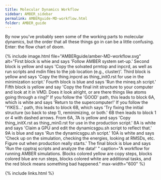 ```yaml
---
title: Molecular Dynamics Workflow
sidebar: AMBER_sidebar
permalink: AMBERguide-MD-workflow.html
folder: AMBER_guide
---
```


<link rel="stylesheet" href="css/theme-orange.css">

By now you've probably seen some of the working parts to molecular dynamics,
but the order that all these things go in can be a little confusing.
Enter: the flow chart of doom.

<!-- BEGIN IMAGE -->
{% include image.html file="AMBERguide/amber-MD-workflow.svg"
alt="First block is whie and says 'Follow AMBER system set-up.'
Second block is yellow and says 'Copy the solvated prmtop and inpcrd, as well
as run scripts and mdin files to the job location (e.g., cluster)'.
Third block is yellow and says 'Copy the thing.inpcrd as thing_init0.rst for
use in the minimization script.'
Fourth block is blue and says 'Run the mineq.sh script.'
Fifth block is yellow and say 'Copy the final init structure to your computer
and look at it in VMD. Does it look alright, or are there things like atoms
going through a ring?'
If you follow the 'GOOD' path, this leads to block 6A, which is white and says
'Return to the supercomputer!'
If you follow the 'YIKES...' path, this leads to block 6B, which says
'Try fixing the initial structure (so back to step 1), reminimizing, or both.'
6B then leads to block 1 or 4 with dashed arrows.
From 6A, 7A is yellow and says 'Copy thing_initX.rst as thing_min0.rst for
use in the production script.'
8A is white and says 'Claim a GPU and edit the dynamicsgpu.sh
script to reflect that.'
9A is blue and says 'Run the dynamicsgpu.sh script.'
10A is white and says 'Check up on the simulation, checking the energies,
looking at RMSDs, etc. Figure out when production really starts.'
The final block is blue and says 'Run the cpptraj scripts and analyze the data!'
"
caption="A workflow for running AMBER simulations.
Blocks colored yellow are copy steps, blocks colored blue are run steps,
blocks colored white are additional tasks, and the red block means something
bad happened." max-width="600" %}
<!-- END IMAGE -->

{% include links.html %}
